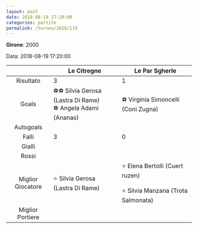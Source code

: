 ```yaml
---
layout: post
date: 2018-08-19 17:20:00
categories: partite
permalink: /torneo/2018/119
---
```

**Girone**: 2000

Data: 2018-08-19 17:20:00

| | Le Citregne | Le Par Sgherle |
|:-----:|-----|-----|
Risultato|3|1
Goals|⚽⚽ Silvia Gerosa (Lastra Di Rame)<br/>⚽ Angela Adami (Ananas)|⚽ Virginia Simoncelli (Coni Zugna)<br/>
Autogoals||
Falli|3|0
Gialli||
Rossi||
Miglior Giocatore|⭐ Silvia Gerosa (Lastra Di Rame)<br/>|⭐ Elena Bertolli (Cuert ruzen)<br/><br/>⭐ Silvia Manzana (Trota Salmonata)<br/>
Miglior Portiere||